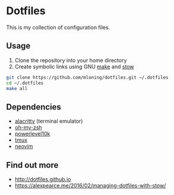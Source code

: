 # Dotfiles

This is my collection of configuration files.

## Usage

1. Clone the repository into your home directory
1. Create symbolic links using GNU [make](https://www.gnu.org/software/make/manual/make.html) and [stow](https://www.gnu.org/software/stow/)

```bash
git clone https://github.com/mloning/dotfiles.git ~/.dotfiles
cd ~/.dotfiles
make all
```

## Dependencies

* [alacritty](https://alacritty.org) (terminal emulator)
* [oh-my-zsh](https://ohmyz.sh)
* [powerlevel10k](https://github.com/romkatv/powerlevel10k)
* [tmux](https://github.com/tmux/tmux/wiki)
* [neovim](https://neovim.io)

## Find out more

* http://dotfiles.github.io
* https://alexpearce.me/2016/02/managing-dotfiles-with-stow/
